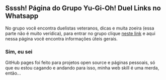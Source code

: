 ## Ssssh! Página do Grupo Yu-Gi-Oh! Duel Links no Whatsapp
No grupo você encontra duelistas veteranos, dicas e muita zoeira (essa parte não é muito verídica), para entrar no grupo clique [neste link](https://goo.gl/G7tnrF) e aqui nessa página você encontra informações úteis gerais.

### Sim, eu sei
GitHub pages foi feito para projetos open source e páginas pessoais, só que eu estou cagando e andando para isso, minha web skill é uma merda, então...